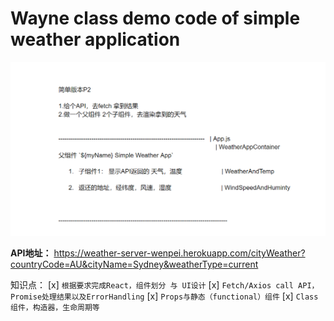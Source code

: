 # Wayne class demo code of simple weather application

![screenshot](https://github.com/JavaScriptN0ob/JR13-SimpleWeatherApp/blob/main/src/assets/%E5%BE%AE%E4%BF%A1%E5%9B%BE%E7%89%87_20210523214423.png)

**API地址：** https://weather-server-wenpei.herokuapp.com/cityWeather?countryCode=AU&cityName=Sydney&weatherType=current

  知识点： 
  [x] `根据要求完成React，组件划分 与 UI设计`
  [x] `Fetch/Axios call API，Promise处理结果以及ErrorHandling`
  [x] `Props与静态（functional）组件`
  [x] `Class组件，构造器，生命周期等`
